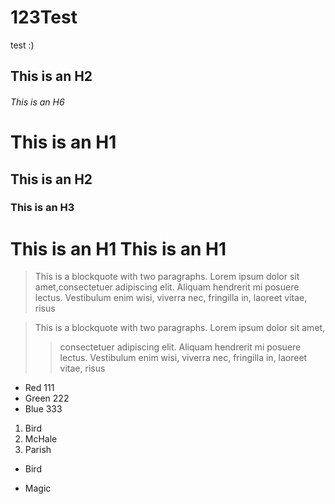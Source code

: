 # 123Test

test
:)
## This is an H2
###### This is an H6



# This is an H1 #

## This is an H2 ##

### This is an H3 ######

This is an H1
This is an H1
=============

> This is a blockquote with two paragraphs. Lorem ipsum dolor sit amet,consectetuer adipiscing elit. Aliquam hendrerit mi posuere lectus. Vestibulum enim wisi, viverra nec, fringilla in, laoreet vitae, risus

> This is a blockquote with two paragraphs. Lorem ipsum dolor sit amet,
>> consectetuer adipiscing elit. Aliquam hendrerit mi posuere lectus.
> Vestibulum enim wisi, viverra nec, fringilla in, laoreet vitae, risus

*   Red   111
*   Green 222
*   Blue  333

1.  Bird
1.  McHale
1.  Parish

*   Bird

*   Magic
